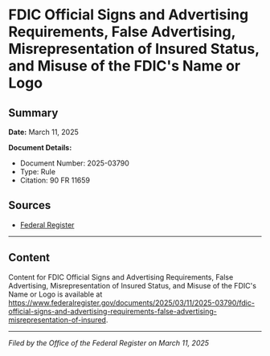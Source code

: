 # FDIC Official Signs and Advertising Requirements, False Advertising, Misrepresentation of Insured Status, and Misuse of the FDIC's Name or Logo

## Summary

**Date:** March 11, 2025

**Document Details:**
- Document Number: 2025-03790
- Type: Rule
- Citation: 90 FR 11659

## Sources
- [Federal Register](https://www.federalregister.gov/documents/2025/03/11/2025-03790/fdic-official-signs-and-advertising-requirements-false-advertising-misrepresentation-of-insured)

---

## Content

Content for FDIC Official Signs and Advertising Requirements, False Advertising, Misrepresentation of Insured Status, and Misuse of the FDIC's Name or Logo is available at https://www.federalregister.gov/documents/2025/03/11/2025-03790/fdic-official-signs-and-advertising-requirements-false-advertising-misrepresentation-of-insured.

---

*Filed by the Office of the Federal Register on March 11, 2025*
